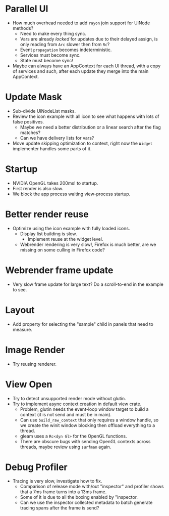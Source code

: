 # Parallel UI

* How much overhead needed to add `rayon` join support for UiNode methods?
    * Need to make every thing sync.
    * Vars are already *locked* for updates due to their delayed assign, is only reading from `Arc` slower then from `Rc`?
    * Event `propagation` becomes indeterministic.
    * Services must become sync.
    * State must become sync!
* Maybe can always have an AppContext for each UI thread, with a copy of services and such, after each update they merge into
  the main AppContext.

# Update Mask

* Sub-divide UiNodeList masks.
* Review the icon example with all icon to see what happens with lots of false positives.
  - Maybe we need a better distribution or a linear search after the flag matches?
  - Can we have delivery lists for vars?
* Move update skipping optimization to context, right now the `Widget` implementer handles some parts of it.

# Startup

* NVIDIA OpenGL takes 200ms! to startup.
* First render is also slow.
* We block the app process waiting view-process startup.

# Better render reuse

* Optimize using the icon example with fully loaded icons.
  - Display list building is slow.
    - Implement reuse at the widget level.
  - Webrender rendering is very slow!, Firefox is much better, are we missing on some culling in Firefox code?

# Webrender frame update

* Very slow frame update for large text? Do a scroll-to-end in the example to see.

# Layout

* Add property for selecting the "sample" child in panels that need to measure.

# Image Render

* Try reusing renderer.

# View Open

* Try to detect unsupported render mode without glutin.
* Try to implement async context creation in default view crate.
    - Problem, glutin needs the event-loop window target to build a context (it is not send and must be in main).
    - Can use `build_raw_context` that only requires a window handle, so we create the winit window blocking then offload
      everything to a thread.
    - gleam uses a `Rc<dyn Gl>` for the OpenGL functions.
    - There are obscure bugs with sending OpenGL contexts across threads, maybe review using `surfman` again.

# Debug Profiler

* Tracing is very slow, investigate how to fix.
  - Comparison of release mode with/out "inspector" and profiler shows that a 7ms frame turns into a 13ms frame.
  - Some of it is due to all the boxing enabled by "inspector.
  - Can we use the inspector collected metadata to batch generate tracing spans after the frame is send?